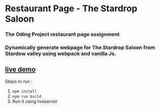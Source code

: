 # Restaurant Page - The Stardrop Saloon

### The Oding Project restaurant page assignment
### Dynamically generate webpage for The Stardrop Saloon from Stardew valley using webpack and vanilla Js.

## [live demo](https://nimishgo.github.io/Restaurant-Page)

Steps to run : 

1. `npm install`
2. `npm run build`
3. Run it using liveserver